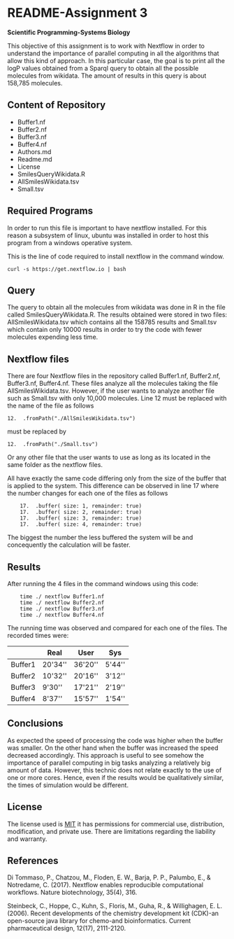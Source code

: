 # **README-Assignment 3**

**Scientific Programming-Systems Biology** 
 
This objective of this assignment is to work with Nextflow in order to understand the importance of parallel computing in all the algorithms that allow this kind of approach. In this particular case, the goal is to print all the logP values obtained from a Sparql query to obtain all the possible molecules from wikidata. The amount of results in this query is about 158,785 molecules.  

## **Content of Repository**

* Buffer1.nf
* Buffer2.nf
* Buffer3.nf
* Buffer4.nf
* Authors.md
* Readme.md
* License
* SmilesQueryWikidata.R
* AllSmilesWikidata.tsv
* Small.tsv
 
## **Required Programs**

In order to run this file is important to have nextflow installed. For this reason a subsystem of linux, ubuntu was installed in order to host this program from a windows operative system.
 
This is the line of code required to install nextflow in the command window.
```{groovy}
curl -s https://get.nextflow.io | bash
```
## **Query**

The query to obtain all the molecules from wikidata was done in R in the file called SmilesQueryWikidata.R. The results obtained were stored in two files: AllSmilesWikidata.tsv which contains all the 158785 results and Small.tsv which contain only 10000 results in order to try the code with fewer molecules expending less time.

## **Nextflow files**

There are four Nextflow files in the repository called Buffer1.nf, Buffer2.nf, Buffer3.nf, Buffer4.nf. These files analyze all the molecules taking the file AllSmilesWikidata.tsv. However, if the user wants to analyze another file such as Small.tsv with only 10,000 molecules. Line 12 must be replaced with the name of the file as follows
```{groovy}
12.  .fromPath("./AllSmilesWikidata.tsv")
```
must be replaced by
```{groovy}
12.  .fromPath("./Small.tsv")
```
Or any other file that the user wants to use as long as its located in the same folder as the nextflow files.

All have exactly the same code differing only from the size of the buffer that is applied to the system. This difference can be observed in line 17 where the number changes for each one of the files as follows

```{groovy}
	17.  .buffer( size: 1, remainder: true)
	17.  .buffer( size: 2, remainder: true)
	17.  .buffer( size: 3, remainder: true)
	17.  .buffer( size: 4, remainder: true)
```
The biggest the number the less buffered the system will be and concequently the calculation will be faster.

## **Results**
After running the 4 files in the command windows using this code:
```{groovy}
	time ./ nextflow Buffer1.nf
	time ./ nextflow Buffer2.nf
	time ./ nextflow Buffer3.nf
	time ./ nextflow Buffer4.nf
```
The running time was observed and compared for each one of the files. The recorded times were:

|         | Real    | User    | Sys    |
|---------|---------|---------|--------|
| Buffer1 | 20'34'' | 36'20'' | 5'44'' |
| Buffer2 | 10'32'' | 20'16'' | 3'12'' |
| Buffer3 | 9'30''  | 17'21'' | 2'19'' |
| Buffer4 | 8'37''  | 15'57'' | 1'54'' |

## **Conclusions**
As expected the speed of processing the code was higher when the buffer was smaller. On the other hand when the buffer was increased the speed decreased accordingly. This approach is useful to see somehow the importance of parallel computing in big tasks analyzing a relatively big amount of data. However, this technic does not relate exactly to the use of one or more cores. Hence, even if the results would be qualitatively similar, the times of simulation would be different.

## **License** 
The license used is [MIT](https://choosealicense.com/licenses/mit/) it has permissions for commercial use, distribution, modification, and private use. There are limitations regarding the liability and warranty. 

## **References**

Di Tommaso, P., Chatzou, M., Floden, E. W., Barja, P. P., Palumbo, E., & Notredame, C. (2017). Nextflow enables reproducible computational workflows. Nature biotechnology, 35(4), 316.

Steinbeck, C., Hoppe, C., Kuhn, S., Floris, M., Guha, R., & Willighagen, E. L. (2006). Recent developments of the chemistry development kit (CDK)-an open-source java library for chemo-and bioinformatics. Current pharmaceutical design, 12(17), 2111-2120.
